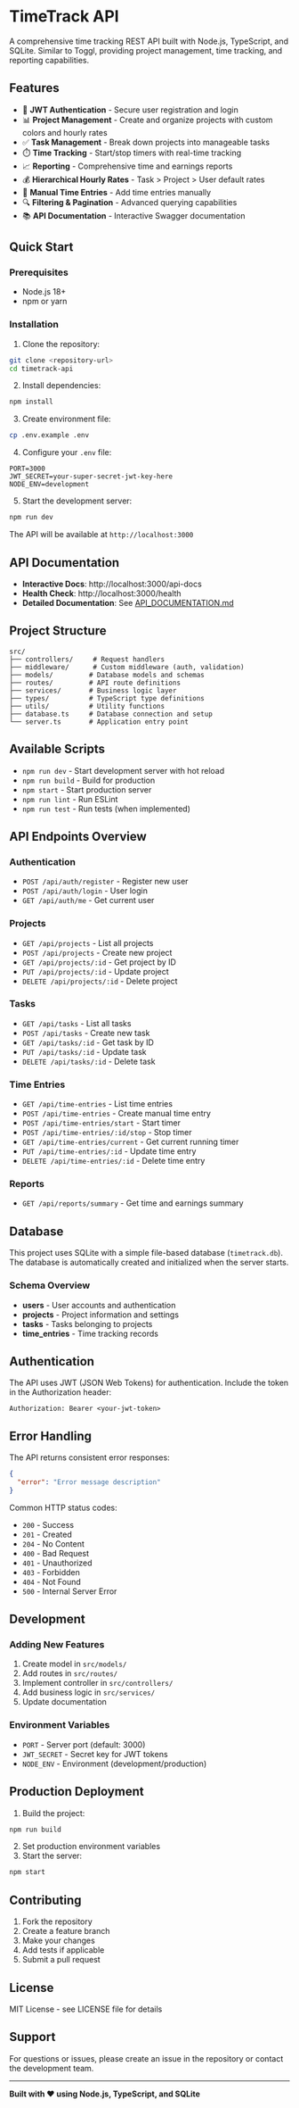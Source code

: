 # TimeTrack API

A comprehensive time tracking REST API built with Node.js, TypeScript, and SQLite. Similar to Toggl, providing project management, time tracking, and reporting capabilities.

## Features

- 🔐 **JWT Authentication** - Secure user registration and login
- 📊 **Project Management** - Create and organize projects with custom colors and hourly rates
- ✅ **Task Management** - Break down projects into manageable tasks
- ⏱️ **Time Tracking** - Start/stop timers with real-time tracking
- 📈 **Reporting** - Comprehensive time and earnings reports
- 💰 **Hierarchical Hourly Rates** - Task > Project > User default rates
- 📝 **Manual Time Entries** - Add time entries manually
- 🔍 **Filtering & Pagination** - Advanced querying capabilities
- 📚 **API Documentation** - Interactive Swagger documentation

## Quick Start

### Prerequisites

- Node.js 18+
- npm or yarn

### Installation

1. Clone the repository:
```bash
git clone <repository-url>
cd timetrack-api
```

2. Install dependencies:
```bash
npm install
```

3. Create environment file:
```bash
cp .env.example .env
```

4. Configure your `.env` file:
```env
PORT=3000
JWT_SECRET=your-super-secret-jwt-key-here
NODE_ENV=development
```

5. Start the development server:
```bash
npm run dev
```

The API will be available at `http://localhost:3000`

## API Documentation

- **Interactive Docs**: http://localhost:3000/api-docs
- **Health Check**: http://localhost:3000/health
- **Detailed Documentation**: See [API_DOCUMENTATION.md](./API_DOCUMENTATION.md)

## Project Structure

```
src/
├── controllers/     # Request handlers
├── middleware/      # Custom middleware (auth, validation)
├── models/         # Database models and schemas
├── routes/         # API route definitions
├── services/       # Business logic layer
├── types/          # TypeScript type definitions
├── utils/          # Utility functions
├── database.ts     # Database connection and setup
└── server.ts       # Application entry point
```

## Available Scripts

- `npm run dev` - Start development server with hot reload
- `npm run build` - Build for production
- `npm start` - Start production server
- `npm run lint` - Run ESLint
- `npm run test` - Run tests (when implemented)

## API Endpoints Overview

### Authentication
- `POST /api/auth/register` - Register new user
- `POST /api/auth/login` - User login
- `GET /api/auth/me` - Get current user

### Projects
- `GET /api/projects` - List all projects
- `POST /api/projects` - Create new project
- `GET /api/projects/:id` - Get project by ID
- `PUT /api/projects/:id` - Update project
- `DELETE /api/projects/:id` - Delete project

### Tasks
- `GET /api/tasks` - List all tasks
- `POST /api/tasks` - Create new task
- `GET /api/tasks/:id` - Get task by ID
- `PUT /api/tasks/:id` - Update task
- `DELETE /api/tasks/:id` - Delete task

### Time Entries
- `GET /api/time-entries` - List time entries
- `POST /api/time-entries` - Create manual time entry
- `POST /api/time-entries/start` - Start timer
- `POST /api/time-entries/:id/stop` - Stop timer
- `GET /api/time-entries/current` - Get current running timer
- `PUT /api/time-entries/:id` - Update time entry
- `DELETE /api/time-entries/:id` - Delete time entry

### Reports
- `GET /api/reports/summary` - Get time and earnings summary

## Database

This project uses SQLite with a simple file-based database (`timetrack.db`). The database is automatically created and initialized when the server starts.

### Schema Overview

- **users** - User accounts and authentication
- **projects** - Project information and settings
- **tasks** - Tasks belonging to projects
- **time_entries** - Time tracking records

## Authentication

The API uses JWT (JSON Web Tokens) for authentication. Include the token in the Authorization header:

```
Authorization: Bearer <your-jwt-token>
```

## Error Handling

The API returns consistent error responses:

```json
{
  "error": "Error message description"
}
```

Common HTTP status codes:
- `200` - Success
- `201` - Created
- `204` - No Content
- `400` - Bad Request
- `401` - Unauthorized
- `403` - Forbidden
- `404` - Not Found
- `500` - Internal Server Error

## Development

### Adding New Features

1. Create model in `src/models/`
2. Add routes in `src/routes/`
3. Implement controller in `src/controllers/`
4. Add business logic in `src/services/`
5. Update documentation

### Environment Variables

- `PORT` - Server port (default: 3000)
- `JWT_SECRET` - Secret key for JWT tokens
- `NODE_ENV` - Environment (development/production)

## Production Deployment

1. Build the project:
```bash
npm run build
```

2. Set production environment variables
3. Start the server:
```bash
npm start
```

## Contributing

1. Fork the repository
2. Create a feature branch
3. Make your changes
4. Add tests if applicable
5. Submit a pull request

## License

MIT License - see LICENSE file for details

## Support

For questions or issues, please create an issue in the repository or contact the development team.

---

**Built with ❤️ using Node.js, TypeScript, and SQLite**
